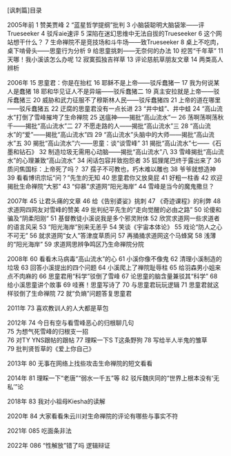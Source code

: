 [讽刺篇]目录


2005年前
1 赞美贾峰 
2 “蓝星哲学提纲”批判 
3 小脑袋聪明大脑袋笨——评Trueseeker 
4 驳斥aie速评 
5 深陷在迷幻思维中无法自拔的Trueseeker 
6 这个网站想干什么？ 
7 生命禅院不是竞技场和斗牛场——致Trueseeker 
8 桌上不吃肉，桌下啃骨头——思童行为分析 
9 给思童挑刺——无奈何的办法 
10 挖苦“千年草” 
11 天哪！我小溪该怎么办呢 
12 寂寞孤独吉祥草 
13 评论慈航草朋友文章 
14 两类高人辨析 


2006年
15 思童君：你是在抬杠 
16 耶稣不是上帝——驳斥蠢猪一 
17 我为何说某人是蠢猪 
18 耶和华见证人不是异端——驳斥蠢猪二 
19 真主安拉就是上帝——驳斥蠢猪三 
20 威胁和武力征服不了穆斯林人民——驳斥蠢猪四 
21 上帝的道在哪里——驳斥蠢猪五 
22 迂腐的思童君没有一点长进 
23 “井中蛙”、井中蛙 
24 “高山流水”打倒了雪峰摧垮了生命禅院
25 送瘟神——揭批“高山流水”一 
26 荡啊荡啊荡秋千——揭批“高山流水”二 
27 不愿走路的人——揭批“高山流水”三 
28 “高山流水”的“爱”——揭批“高山流水”四 
29 “高山流水”头脑中的大师——揭批“高山流水”五 
30 揭批“高山流水”六——思童：谈“谈雪峰” 
31 揭批“高山流水”七——《石墨和钻石》 
32 制造垃圾无需用心动脑——揭批“高山流水”八 
33 雪峰揭批“高山流水”的心理兼致“高山流水” 
34 闲话包容并致抱怨者 
35 狐狸尾巴终于露出来了
36 质问焦国标：上帝死了吗？ 
37 孺子不可教也，朽木难以雕也 
38 爷爷就想造神 
39 看看博讯宗坛“问？”先生的无知 
40 思童君你又放臭屁 
41 好粗一柱香
42 欢迎揭批生命禅院“大邪” 
43 “仰慕”求道网“阳光海岸” 
44 雪峰是当今的魔鬼撒旦？ 


2007年
45 让君头痛的文章 
46 给《告别婆娑》挑刺 
47 《奇迹课程》的利弊 
48 求道网四网友对雪峰的赞美 
49 批判纪平先生的“走向觉醒的必由之路” 
50 论傻和骗及“阴柔阳刚“ 
51 基督教徒小溪说我是多个邪灵附体 
52 欣赏求道网一些求道者的语言风采 
53 “阳光海岸”别来无恙乎 
54 笑谈《宇宙本体论》 
55 戏论“防人之心不可无”
56 就求道网“女人”答津度草质问 
57 再捅捅求道网这个马蜂窝 
58 浅薄的“阳光海岸” 
59 求道网思辨争鸣区乃生命禅院分院 


2008年
60 看看木马病毒“高山流水”的心 
61 小溪你像不像鬼 
62 清理小溪制造的垃圾
63 回答小溪提出的四个问题 
64 小溪爬上了禅院耻辱柱 
65 给羽森男小姐来点不肉麻的 
66 思童君用“科学”驳倒了雪峰 
67 论思童的脑含量兼驳其“科学” 
68 给小溪思童讲个故事
69 哇赛！思童写诗了 
70 与思童君玩玩逻辑 
71 思童君就这样驳倒了生命禅院
72 就“负熵”问题答复思童君 


2011年
73 喜欢教训人的人大都是草包


2012年
74 今日有空与看雪峰恶心的归根聊几句  
75 为想气死雪峰的归根支一招  
76 对TY YNS跟帖的跟帖
77 理睬一下S T这条野狗
78 写给半人半鬼的雏草  
79 批判贤哲草的《爱上你自己》


2013年
80 无事在网络上找些攻击生命禅院的短文看看


2014年
81 理睬一下“老唐”“弱水一千五”等
82 驳斥魏庆同的“世界上根本没有‘无私’”论


2018年
83 我对小祖母Kiesha的读解


2020年
84 大家看看朱云川对生命禅院的评论有哪些与事实不符

2021年
085 吃面条非法

2022年
086 “性解放”错了吗 逻辑辩证


